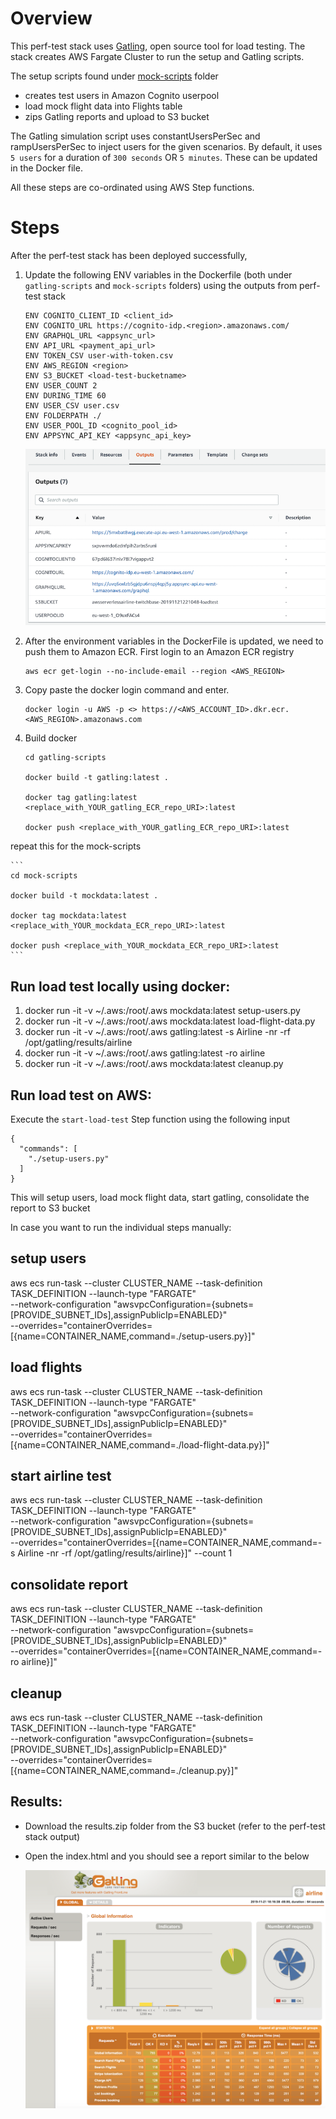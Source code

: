 # Overview

This perf-test stack uses [Gatling](https://gatling.io/), open source tool for load testing. The stack creates AWS Fargate Cluster to run the setup and Gatling scripts.

The setup scripts found under [mock-scripts](./mock-scripts) folder
- creates test users in Amazon Cognito userpool
- load mock flight data into Flights table
- zips Gatling reports and upload to S3 bucket

The Gatling simulation script uses constantUsersPerSec and rampUsersPerSec to inject users for the given scenarios. By default, it uses `5 users` for a duration of `300 seconds` OR `5 minutes`. These can be updated in the Docker file. 

All these steps are co-ordinated using AWS Step functions.

# Steps
After the perf-test stack has been deployed successfully, 

1. Update the following ENV variables in the Dockerfile (both under `gatling-scripts` and `mock-scripts` folders) using the outputs from perf-test stack

    ```
    ENV COGNITO_CLIENT_ID <client_id>
    ENV COGNITO_URL https://cognito-idp.<region>.amazonaws.com/ 
    ENV GRAPHQL_URL <appsync_url>
    ENV API_URL <payment_api_url>
    ENV TOKEN_CSV user-with-token.csv
    ENV AWS_REGION <region>
    ENV S3_BUCKET <load-test-bucketname>
    ENV USER_COUNT 2
    ENV DURING_TIME 60
    ENV USER_CSV user.csv
    ENV FOLDERPATH ./
    ENV USER_POOL_ID <cognito_pool_id>
    ENV APPSYNC_API_KEY <appsync_api_key>
    ```

    ![ENV](./images/cdk-output.png)

2. After the environment variables in the DockerFile is updated, we need to push them to Amazon ECR. First login to an Amazon ECR registry
    ```
    aws ecr get-login --no-include-email --region <AWS_REGION>
    ```

3. Copy paste the docker login command and enter.
    ```
    docker login -u AWS -p <> https://<AWS_ACCOUNT_ID>.dkr.ecr.<AWS_REGION>.amazonaws.com
    ```

4. Build docker

    ```
    cd gatling-scripts

    docker build -t gatling:latest . 

    docker tag gatling:latest <replace_with_YOUR_gatling_ECR_repo_URI>:latest

    docker push <replace_with_YOUR_gatling_ECR_repo_URI>:latest
    ```

repeat this for the mock-scripts

    ```
    cd mock-scripts

    docker build -t mockdata:latest . 

    docker tag mockdata:latest <replace_with_YOUR_mockdata_ECR_repo_URI>:latest

    docker push <replace_with_YOUR_mockdata_ECR_repo_URI>:latest
    ```

## Run load test locally using docker:

1. docker run -it -v ~/.aws:/root/.aws mockdata:latest setup-users.py 
2. docker run -it -v ~/.aws:/root/.aws mockdata:latest load-flight-data.py
3. docker run -it -v ~/.aws:/root/.aws gatling:latest -s Airline -nr -rf /opt/gatling/results/airline
4. docker run -it -v ~/.aws:/root/.aws gatling:latest -ro airline
5. docker run -it -v ~/.aws:/root/.aws mockdata:latest cleanup.py

## Run load test on AWS:

Execute the `start-load-test` Step function using the following input

```
{
  "commands": [
    "./setup-users.py"
  ]
}
```

This will setup users, load mock flight data, start gatling, consolidate the report to S3 bucket

In case you want to run the individual steps manually:

## setup users

aws ecs run-task --cluster CLUSTER_NAME --task-definition TASK_DEFINITION --launch-type "FARGATE" \
--network-configuration "awsvpcConfiguration={subnets=[PROVIDE_SUBNET_IDs],assignPublicIp=ENABLED}" \
--overrides="containerOverrides=[{name=CONTAINER_NAME,command=./setup-users.py}]"

## load flights

aws ecs run-task --cluster CLUSTER_NAME --task-definition TASK_DEFINITION --launch-type "FARGATE" \
--network-configuration "awsvpcConfiguration={subnets=[PROVIDE_SUBNET_IDs],assignPublicIp=ENABLED}" \
--overrides="containerOverrides=[{name=CONTAINER_NAME,command=./load-flight-data.py}]"

## start airline test

aws ecs run-task --cluster CLUSTER_NAME --task-definition TASK_DEFINITION --launch-type "FARGATE" \
--network-configuration "awsvpcConfiguration={subnets=[PROVIDE_SUBNET_IDs],assignPublicIp=ENABLED}" \
--overrides="containerOverrides=[{name=CONTAINER_NAME,command=-s Airline -nr -rf /opt/gatling/results/airline}]" --count 1

## consolidate report

aws ecs run-task --cluster CLUSTER_NAME --task-definition TASK_DEFINITION --launch-type "FARGATE" \
--network-configuration "awsvpcConfiguration={subnets=[PROVIDE_SUBNET_IDs],assignPublicIp=ENABLED}" \
--overrides="containerOverrides=[{name=CONTAINER_NAME,command=-ro airline}]"

## cleanup
aws ecs run-task --cluster CLUSTER_NAME --task-definition TASK_DEFINITION --launch-type "FARGATE" \
--network-configuration "awsvpcConfiguration={subnets=[PROVIDE_SUBNET_IDs],assignPublicIp=ENABLED}" \
--overrides="containerOverrides=[{name=CONTAINER_NAME,command=./cleanup.py}]"

## Results:

- Download the results.zip folder from the S3 bucket (refer to the perf-test stack output)
- Open the index.html and you should see a report similar to the below

  ![Report](./images/gatling-report.png)